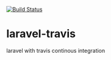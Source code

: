 [![Build Status](https://travis-ci.org/KimJongCal/laravel-travis.svg?branch=master)](https://travis-ci.org/KimJongCal/laravel-travis)

# laravel-travis
laravel with travis continous integration

